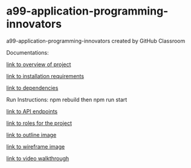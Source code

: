 # a99-application-programming-innovators
a99-application-programming-innovators created by GitHub Classroom

Documentations:

[link to overview of project](/docs/overview.txt)<br>

[link to installation requirements](/docs/Installation.txt)<br>

[link to dependencies](/docs/Dependencies.txt)<br>

Run Instructions: npm rebuild then npm run start<br>

[link to API endpoints](/docs/API.txt)<br>

[link to roles for the project](/docs/Roles.txt)<br>

[link to outline image](/docs/BudgetApp_mockup.png)<br>

[link to wireframe image](/docs/BudgetApp_wireframe.png)<br>

[link to video walkthrough](/docs/video.txt)